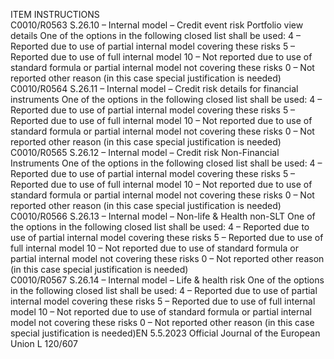  
ITEM  INSTRUCTIONS  
C0010/R0563  S.26.10 – Internal model – 
Credit event risk Portfolio view 
details  One of the options in the following closed list shall be used: 
4 – Reported due to use of partial internal model covering these risks 
5 – Reported due to use of full internal model 
10 – Not reported due to use of standard formula or partial internal model not 
covering these risks 
0 – Not reported other reason (in this case special justification is needed)  
C0010/R0564  S.26.11 – Internal model – 
Credit risk details for financial 
instruments  One of the options in the following closed list shall be used: 
4 – Reported due to use of partial internal model covering these risks 
5 – Reported due to use of full internal model 
10 – Not reported due to use of standard formula or partial internal model not 
covering these risks 
0 – Not reported other reason (in this case special justification is needed)  
C0010/R0565  S.26.12 – Internal model – 
Credit risk Non-Financial 
Instruments  One of the options in the following closed list shall be used: 
4 – Reported due to use of partial internal model covering these risks 
5 – Reported due to use of full internal model 
10 – Not reported due to use of standard formula or partial internal model not 
covering these risks 
0 – Not reported other reason (in this case special justification is needed)  
C0010/R0566  S.26.13 – Internal model – 
Non-life & Health non-SLT  One of the options in the following closed list shall be used: 
4 – Reported due to use of partial internal model covering these risks 
5 – Reported due to use of full internal model 
10 – Not reported due to use of standard formula or partial internal model not 
covering these risks 
0 – Not reported other reason (in this case special justification is needed)  
C0010/R0567  S.26.14 – Internal model – Life 
& health risk  One of the options in the following closed list shall be used: 
4 – Reported due to use of partial internal model covering these risks 
5 – Reported due to use of full internal model 
10 – Not reported due to use of standard formula or partial internal model not 
covering these risks 
0 – Not reported other reason (in this case special justification is needed)EN  5.5.2023 Official Journal of the European Union L 120/607